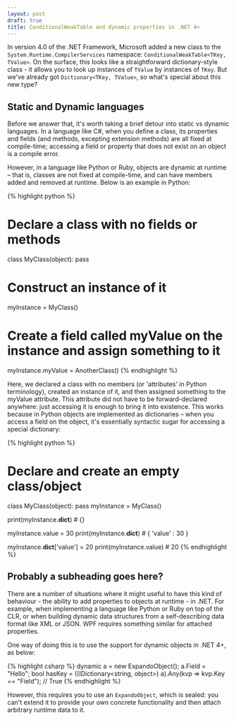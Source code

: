 ```yaml
---
layout: post
draft: true
title: ConditionalWeakTable and dynamic properties in .NET 4+
---
```


In version 4.0 of the .NET Framework, Microsoft added a new class to the 
`System.Runtime.CompilerServices` namespace: `ConditionalWeakTable<TKey,
TValue>`.  On the surface, this looks like a straightforward dictionary-style
class - it allows you to look up instances of `TValue` by instances of `TKey`.
But we've already got `Dictionary<TKey, TValue>`, so what's special about this
new type?

## Static and Dynamic languages

Before we answer that, it's worth taking a brief detour into static vs dynamic
languages. In a language like C#, when you define a class, its properties and
fields (and methods, excepting extension methods) are all fixed at compile-time;
accessing a field or property that does not exist on an object is a compile
error.

However, in a language like Python or Ruby, objects are dynamic at runtime –
that is, classes are not fixed at compile-time, and can have members added and
removed at runtime. Below is an example in Python:

{% highlight python %}
# Declare a class with no fields or methods
class MyClass(object): pass

# Construct an instance of it
myInstance = MyClass()

# Create a field called myValue on the instance and assign something to it
myInstance.myValue = AnotherClass()
{% endhighlight %}

Here, we declared a class with no members (or 'attributes' in Python
terminology), created an instance of it, and then assigned something to the
myValue attribute. This attribute did not have to be forward-declared anywhere:
just accessing it is enough to bring it into existence. This works because in
Python objects are implemented as dictionaries – when you access a field on the
object, it's essentially syntactic sugar for accessing a special dictionary:

{% highlight python %}
# Declare and create an empty class/object
class MyClass(object): pass
myInstance = MyClass()

print(myInstance.__dict__)          # {}

myInstance.value = 30
print(myInstance.__dict__)          # { 'value' : 30 }

myInstance.__dict__['value'] = 20
print(myInstance.value)             # 20
{% endhighlight %}

## Probably a subheading goes here?

There are a number of situations where it might useful to have this kind of
behaviour - the ability to add properties to objects at runtime - in .NET. For
example, when implementing a language like Python or Ruby on top of the CLR,
or when building dynamic data structures from a self-describing data format
like XML or JSON. WPF requires something similar for attached properties.

One way of doing this is to use the support for dynamic objects in .NET 4+, as
below:

{% highlight csharp %}
dynamic a = new ExpandoObject();
a.Field = "Hello";
bool hasKey = ((IDictionary<string, object>) a).Any(kvp => kvp.Key == "Field"); // True
{% endhighlight %}

However, this requires you to use an `ExpandoObject`, which is sealed: you
can't extend it to provide your own concrete functionality and then attach
arbitrary runtime data to it.
